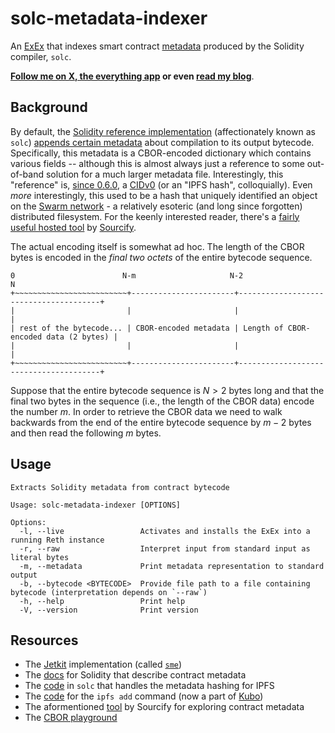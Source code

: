 # solc-metadata-indexer #

An [ExEx](https://www.paradigm.xyz/2024/05/reth-exex) that indexes smart contract [metadata](https://docs.soliditylang.org/en/latest/metadata.html) produced by the Solidity compiler, `solc`.

**[Follow me on X, the everything app](https://x.com/secjack_) or even [read my blog](https://jmcph4.dev/posts)**.

## Background ##

By default, the [Solidity reference implementation](https://github.com/ethereum/solidity) (affectionately known as `solc`) [appends certain metadata](https://docs.soliditylang.org/en/latest/metadata.html) about compilation to its output bytecode. Specifically, this metadata is a CBOR-encoded dictionary which contains various fields -- although this is almost always just a reference to some out-of-band solution for a much larger metadata file. Interestingly, this "reference" is, [since 0.6.0](https://github.com/ethereum/solidity/blob/develop/Changelog.md#060-2019-12-17), a [CIDv0](https://github.com/multiformats/cid/blob/master/README.md#cidv0) (or an "IPFS hash", colloquially). Even *more* interestingly, this used to be a hash that uniquely identified an object on the [Swarm network](https://www.ethswarm.org/swarm-whitepaper.pdf) - a relatively esoteric (and long since forgotten) distributed filesystem. For the keenly interested reader, there's a [fairly useful hosted tool](https://playground.sourcify.dev) by [Sourcify](https://sourcify.dev).

The actual encoding itself is somewhat ad hoc. The length of the CBOR bytes is encoded in the *final two octets* of the entire bytecode sequence.

```
0                        N-m                     N-2                                      N
+~~~~~~~~~~~~~~~~~~~~~~~~~+-----------------------+---------------------------------------+
|                         |                       |                                       |
| rest of the bytecode... | CBOR-encoded metadata | Length of CBOR-encoded data (2 bytes) |
|                         |                       |                                       |
+~~~~~~~~~~~~~~~~~~~~~~~~~+-----------------------+---------------------------------------+
```

Suppose that the entire bytecode sequence is $N>2$ bytes long and that the final two bytes in the sequence (i.e., the length of the CBOR data) encode the number $m$. In order to retrieve the CBOR data we need to walk backwards from the end of the entire bytecode sequence by $m-2$ bytes and then read the following $m$ bytes.

## Usage ##

```
Extracts Solidity metadata from contract bytecode

Usage: solc-metadata-indexer [OPTIONS]

Options:
  -l, --live                 Activates and installs the ExEx into a running Reth instance
  -r, --raw                  Interpret input from standard input as literal bytes
  -m, --metadata             Print metadata representation to standard output
  -b, --bytecode <BYTECODE>  Provide file path to a file containing bytecode (interpretation depends on `--raw`)
  -h, --help                 Print help
  -V, --version              Print version
```

## Resources ##

 - The [Jetkit](https://github.com/jmcph4/jetkit) implementation (called [`sme`](https://github.com/jmcph4/jetkit/blob/master/src/sme/README.md))
 - The [docs](https://docs.soliditylang.org/en/v0.8.28/metadata.html) for Solidity that describe contract metadata
 - The [code](https://github.com/ethereum/solidity/blob/7893614a31fbeacd1966994e310ed4f760772658/libsolutil/IpfsHash.cpp) in `solc` that handles the metadata hashing for IPFS
 - The [code](https://github.com/ipfs/kubo/blob/ad1868a424dd7a564ab3c023f4d35a2e6fd696aa/core/commands/add.go) for the `ipfs add` command (now a part of [Kubo](https://docs.ipfs.tech/install/command-line))
 - The aformentioned [tool](https://playground.sourcify.dev) by Sourcify for exploring contract metadata
 - The [CBOR playground](https://cbor.me)


